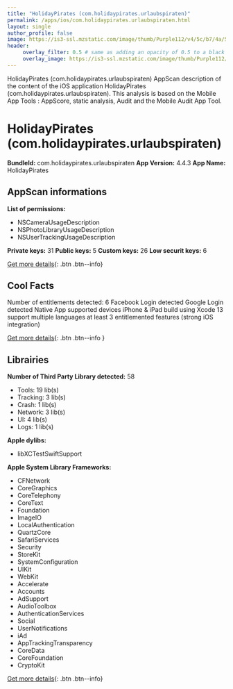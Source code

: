 ```yaml
---
title: "HolidayPirates (com.holidaypirates.urlaubspiraten)"
permalink: /apps/ios/com.holidaypirates.urlaubspiraten.html
layout: single
author_profile: false
image: https://is3-ssl.mzstatic.com/image/thumb/Purple112/v4/5c/b7/4a/5cb74ac5-737a-d03a-fb76-88d47521a0cd/AppIcon-0-0-1x_U007emarketing-0-0-0-7-0-0-sRGB-0-0-0-GLES2_U002c0-512MB-85-220-0-0.png/512x512bb.jpg
header: 
     overlay_filter: 0.5 # same as adding an opacity of 0.5 to a black background
     overlay_image: https://is3-ssl.mzstatic.com/image/thumb/Purple112/v4/5c/b7/4a/5cb74ac5-737a-d03a-fb76-88d47521a0cd/AppIcon-0-0-1x_U007emarketing-0-0-0-7-0-0-sRGB-0-0-0-GLES2_U002c0-512MB-85-220-0-0.png/512x512bb.jpg
---
```

HolidayPirates (com.holidaypirates.urlaubspiraten) AppScan description of the content of the iOS application HolidayPirates (com.holidaypirates.urlaubspiraten). This analysis is based on the Mobile App Tools : AppScore, static analysis, Audit and the Mobile Audit App Tool.

# HolidayPirates (com.holidaypirates.urlaubspiraten)

**BundleId:** com.holidaypirates.urlaubspiraten
**App Version:** 4.4.3
**App Name:** HolidayPirates


## AppScan informations 

**List of permissions:** 
- NSCameraUsageDescription
- NSPhotoLibraryUsageDescription
- NSUserTrackingUsageDescription
  
  
**Private keys:** 31
**Public keys:** 5
**Custom keys:** 26
**Low securit keys:** 6
  
[Get more details](/pricing.html){: .btn .btn--info}

## Cool Facts

Number of entitlements detected: 6
Facebook Login detected
Google Login detected
Native App
supported devices iPhone & iPad
build using Xcode 13
support multiple languages
at least 3 entitlemented features (strong iOS integration)
  
[Get more details](/pricing.html){: .btn .btn--info }

## Librairies 
**Number of Third Party Library detected:** 58
- Tools: 19 lib(s)
- Tracking: 3 lib(s)
- Crash: 1 lib(s)
- Network: 3 lib(s)
- UI: 4 lib(s)
- Logs: 1 lib(s)


**Apple dylibs:**
- libXCTestSwiftSupport


**Apple System Library Frameworks:**
- CFNetwork
- CoreGraphics
- CoreTelephony
- CoreText
- Foundation
- ImageIO
- LocalAuthentication
- QuartzCore
- SafariServices
- Security
- StoreKit
- SystemConfiguration
- UIKit
- WebKit
- Accelerate
- Accounts
- AdSupport
- AudioToolbox
- AuthenticationServices
- Social
- UserNotifications
- iAd
- AppTrackingTransparency
- CoreData
- CoreFoundation
- CryptoKit


  
[Get more details](/pricing.html){: .btn .btn--info}


